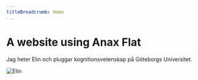 ```yaml
---
titleBreadcrumb: Home
...
```

A website using Anax Flat
===============================

Jag heter Elin och pluggar kognitionsvetenskap på Göteborgs Universitet.

![Elin](img/elin100.jpg)


